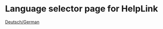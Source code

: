 # Language selector page for HelpLink
[Deutsch/German](https://pigamedrv.github.io/userdoc/helplink/de/)
